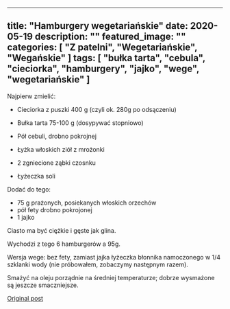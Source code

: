 
---
title: "Hamburgery wegetariańskie"
date: 2020-05-19
description: ""
featured_image: ""
categories: [ "Z patelni", "Wegetariańskie", "Wegańskie" ]
tags: [ "bułka tarta", "cebula", "cieciorka", "hamburgery", "jajko", "wege", "wegetariańskie" ]
---

<!-- Number 36 -->

Najpierw zmielić:



 * Cieciorka z puszki 400 g (czyli ok. 280g po odsączeniu)

 * Bułka tarta 75-100 g (dosypywać stopniowo)

 * Pół cebuli, drobno pokrojnej

 * Łyżka włoskich ziół z mrożonki

 * 2 zgniecione ząbki czosnku

 * Łyżeczka soli


Dodać do tego:
 * 75 g prażonych, posiekanych włoskich orzechów
 * pół fety drobno pokrojonej
 * 1 jajko

Ciasto ma być ciężkie i gęste jak glina.

Wychodzi z tego 6 hamburgerów a 95g.

Wersja wege: bez fety, zamiast jajka łyżeczka błonnika namoczonego w 1/4 szklanki wody (nie próbowałem, zobaczymy następnym razem).

Smażyć na oleju porządnie na średniej temperaturze; dobrze wysmażone są jeszcze smaczniejsze.



[Original post](https://statystycznakuchnia.wordpress.com/2020/05/19/hamburgery-wegetarianskie/)



